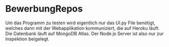 # BewerbungRepos

Um das Programm zu testen wird eigentlich nur das UI.py File benötigt, welches dann mit der Webapplikation kommuniziert,
die auf Heroku läuft. Die Datenbank läuft auf MongoDB Atlas.
Der Node.js Server ist also nur zur Inspektion beigelegt.
